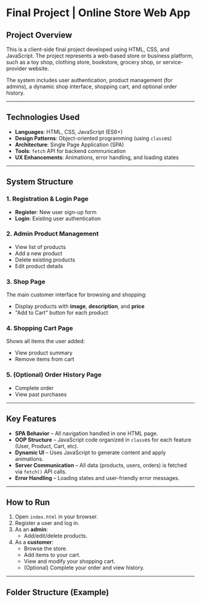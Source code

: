 # Final Project | Online Store Web App

## Project Overview
This is a client-side final project developed using HTML, CSS, and JavaScript. The project represents a web-based store or business platform, such as a toy shop, clothing store, bookstore, grocery shop, or service-provider website.

The system includes user authentication, product management (for admins), a dynamic shop interface, shopping cart, and optional order history.

---

## Technologies Used
- **Languages**: HTML, CSS, JavaScript (ES6+)
- **Design Patterns**: Object-oriented programming (using `class`es)
- **Architecture**: Single Page Application (SPA)
- **Tools**: `fetch` API for backend communication
- **UX Enhancements**: Animations, error handling, and loading states

---

## System Structure

### 1. Registration & Login Page
- **Register**: New user sign-up form
- **Login**: Existing user authentication

### 2. Admin Product Management
- View list of products
- Add a new product
- Delete existing products
- Edit product details

### 3. Shop Page
The main customer interface for browsing and shopping:
- Display products with **image**, **description**, and **price**
- "Add to Cart" button for each product

### 4. Shopping Cart Page
Shows all items the user added:
- View product summary
- Remove items from cart

### 5. (Optional) Order History Page
- Complete order
- View past purchases

---

## Key Features
- **SPA Behavior** – All navigation handled in one HTML page.
- **OOP Structure** – JavaScript code organized in `class`es for each feature (User, Product, Cart, etc).
- **Dynamic UI** – Uses JavaScript to generate content and apply animations.
- **Server Communication** – All data (products, users, orders) is fetched via `fetch()` API calls.
- **Error Handling** – Loading states and user-friendly error messages.

---

## How to Run
1. Open `index.html` in your browser.
2. Register a user and log in.
3. As an **admin**:
   - Add/edit/delete products.
4. As a **customer**:
   - Browse the store.
   - Add items to your cart.
   - View and modify your shopping cart.
   - (Optional) Complete your order and view history.

---

## Folder Structure (Example)
